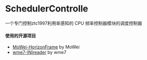 # SchedulerControlle
一个专门控制ztc1997利用率感知的 CPU 频率控制器模块的调度控制器

#### 使用的开源项目  
- [MoWei-HorizonFrame](https://github.com/MoWei-2077/MoWei-HorizonFrame) by MoWei
- [wme7-INIreader](https://github.com/wme7/INIreader) by wme7 
  
